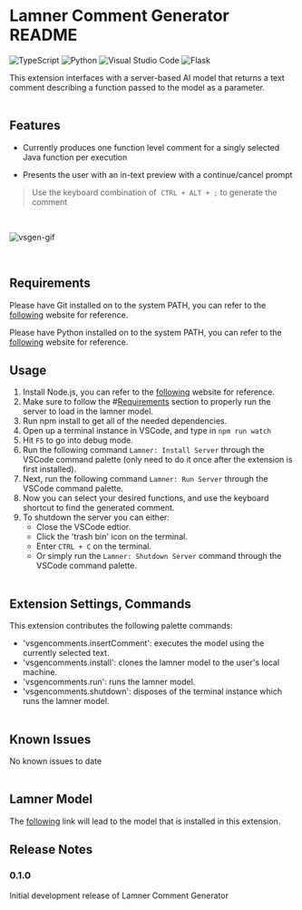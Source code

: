 # Lamner Comment Generator README

![TypeScript](https://img.shields.io/badge/typescript-%23007ACC.svg?style=for-the-badge&logo=typescript&logoColor=white)
![Python](https://img.shields.io/badge/python-%2314354C.svg?style=for-the-badge&logo=python&logoColor=white)
![Visual Studio Code](https://img.shields.io/badge/VisualStudioCode-0078d7.svg?style=for-the-badge&logo=visual-studio-code&logoColor=white)
![Flask](https://img.shields.io/badge/flask-%23000.svg?style=for-the-badge&logo=flask&logoColor=white)

This extension interfaces with a server-based AI model that returns a text comment describing a function passed to the model as a parameter.
\
&nbsp;

## Features

- Currently produces one function level comment for a singly selected Java function per execution

- Presents the user with an in-text preview with a continue/cancel prompt

> Use the keyboard combination of &nbsp;`CTRL + ALT + ;` to generate the comment

&nbsp;

![vsgen-gif](https://github.com/kaminskg/VSCode-Generate-Comments/blob/main/documentation/vscode-extension-demo.gif?raw=true)

&nbsp;

## Requirements

Please have Git installed on to the system PATH, you can refer to the [following](https://git-scm.com/downloads) website for reference.

Please have Python installed on to the system PATH, you can refer to the [following](https://www.python.org/downloads/) website for reference.
&nbsp;

## Usage

1. Install Node.js, you can refer to the [following](https://nodejs.org/en/download/) website for reference.
2. Make sure to follow the #[Requirements](#requirements) section to properly run the server to load in the lamner model.
3. Run npm install to get all of the needed dependencies.
4. Open up a terminal instance in VSCode, and type in `npm run watch`
5. Hit `F5` to go into debug mode.
6. Run the following command `Lamner: Install Server` through the VSCode command palette (only need to do it once after the extension is first installed).
7. Next, run the following command `Lamner: Run Server` through the VSCode command palette.
8. Now you can select your desired functions, and use the keyboard shortcut to find the generated comment.
9. To shutdown the server you can either:
    - Close the VSCode edtior.  
    - Click the 'trash bin' icon on the terminal.
    - Enter `CTRL + C` on the terminal.
    - Or simply run the `Lamner: Shutdown Server` command through the VSCode command palette.
\
&nbsp;

## Extension Settings, Commands

This extension contributes the following palette commands:

- 'vsgencomments.insertComment': executes the model using the currently selected text.
- 'vsgencomments.install': clones the lamner model to the user's local machine.
- 'vsgencomments.run': runs the lamner model.
- 'vsgencomments.shutdown': disposes of the terminal instance which runs the lamner model.
\
&nbsp;

## Known Issues

No known issues to date
\
&nbsp;

## Lamner Model

The [following](https://github.com/Nathan-Nesbitt/CodeSummary) link will lead to the model that is installed in this extension.

## Release Notes

### 0.1.0

Initial development release of Lamner Comment Generator

